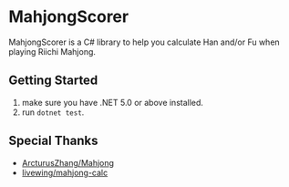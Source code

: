 # MahjongScorer

MahjongScorer is a C# library to help you calculate Han and/or Fu when playing Riichi Mahjong.

## Getting Started

1. make sure you have .NET 5.0 or above installed.
2. run `dotnet test`.

## Special Thanks

- [ArcturusZhang/Mahjong](https://github.com/ArcturusZhang/Mahjong)
- [livewing/mahjong-calc](https://github.com/livewing/mahjong-calc)
